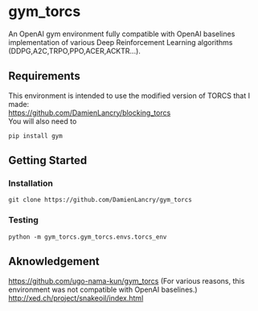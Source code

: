 # gym_torcs
An OpenAI gym environment fully compatible with OpenAI baselines implementation of various Deep Reinforcement Learning algorithms (DDPG,A2C,TRPO,PPO,ACER,ACKTR...).


## Requirements
This environment is intended to use the modified version of TORCS that I made:<br />
https://github.com/DamienLancry/blocking_torcs <br />
You will also need to 
``` 
pip install gym
```

## Getting Started
### Installation
```
git clone https://github.com/DamienLancry/gym_torcs
```
### Testing
```
python -m gym_torcs.gym_torcs.envs.torcs_env
```
## Aknowledgement
https://github.com/ugo-nama-kun/gym_torcs (For various reasons, this environment was not compatible with OpenAI baselines.)<br />
http://xed.ch/project/snakeoil/index.html
